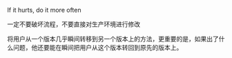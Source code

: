 If it hurts, do it more often

一定不要破坏流程，不要直接对生产环境进行修改

将用户从一个版本几乎瞬间转移到另一个版本上的方法，更重要的是，如果出了什么问题，他还要能在瞬间把用户从这个版本转回到原先的版本上。
